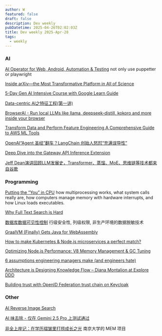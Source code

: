 ```yaml
---
author: W
featured: false
draft: false
description: Dev weekly
pubDatetime: 2025-04-26T02:02:03Z
title: Dev weekly 2025-Apr-28
tags:
  - weekly
---
```


### AI

[]()

[]()

[]()

[]()

[]()

[]()

[]()

[]()

[]()

[]()

[AI Operator for Web, Android, Automation & Testing](https://github.com/web-infra-dev/midscene) not only use puppetter or playwright

[Inside arXiv—the Most Transformative Platform in All of Science](https://www.wired.com/story/inside-arxiv-most-transformative-code-science/)

[5-Day Gen AI Intensive Course with Google Learn Guide](https://www.kaggle.com/learn-guide/5-day-genai?s=09)

[Data-centric AI之特征工程(第一讲)](https://aws.amazon.com/cn/blogs/china/feature-engineering-of-the-final-version-of-data-centric-ai-lecture-1/)

[BrowserAI - Run local LLMs like llama, deepseek-distill, kokoro and more inside your browser](https://github.com/Cloud-Code-AI/BrowserAI)

[]()

[]()

[Transform Data and Perform Feature Engineering A Comprehensive Guide to AWS ML Tools](https://dev.to/aws-builders/transform-data-and-perform-feature-engineering-a-comprehensive-guide-to-aws-ml-tools-188e)

[OpenAI“Agent 圣经”翻车？LangChain 创始人怒怼“充满误导性”](https://www.infoq.cn/article/LAbpDwt7j9sjI6JCcyC3)

[Deep Dive into the Gateway API Inference Extension ](https://www.cncf.io/blog/2025/04/21/deep-dive-into-the-gateway-api-inference-extension/)

[Jeff Dean演讲回顾LLM发展史，Transformer、蒸馏、MoE、思维链等技术都来自谷歌](https://www.jiqizhixin.com/articles/2025-04-18-4)

### Programming

[]()

[Putting the “You” in CPU](https://cpu.land/) how multiprocessing works, what system calls really are, how computers manage memory with hardware interrupts, and how Linux loads executables.

[Why Full Text Search is Hard](https://transactional.blog/blog/2023-why-full-text-search-is-hard)

[数据库数据可见性控制](https://docs.google.com/document/d/1-pdxwshvWstNw4m9ynywDoU5QPnTazZWETEP1PrxfUc/edit?usp=sharing) 行级安全性, 列级权限, 非生产环境的数据脱敏技术

[GraalVM (Finally) Gets Java for WebAssembly ](https://thenewstack.io/graalvm-finally-gets-java-for-webassembly/)

[How to make Kubernetes & Node.js microservices a perfect match?](https://blog.platformatic.dev/how-to-make-kubernetes-and-nodejs-microservices-a-perfect-match)

[Optimizing Node.js Performance: V8 Memory Management & GC Tuning](https://blog.platformatic.dev/optimizing-nodejs-performance-v8-memory-management-and-gc-tuning)

[6 assumptions engineering managers make (and engineers hate)](https://newsletter.manager.dev/p/6-assumptions-engineering-managers)

[Architecture is Designing Knowledge Flow – Diana Montalion at Explore DDD ](https://www.infoq.com/news/2025/04/designing-knowledge-flow/)

[Building trust with OpenID Federation trust chain on Keycloak](https://www.cncf.io/blog/2025/04/25/building-trust-with-openid-federation-trust-chain-on-keycloak/)

### Other

[]()

[AI Reverse Image Search](https://www.reversely.ai/)

[AI 味去除 - 仅在 Gemini 2.5 Pro 上测试通过 ](https://github.com/hylarucoder/ai-flavor-remover)

[非全上岸记：在学历褶皱里打捞成长之光](https://sspai.com/post/97924) 南京大学的 MEM 项目

[]()

[]()

[]()

[]()

[]()

[]()

[]()

[]()

[]()

[]()

[]()

[]()

[]()

[]()

[]()

[]()

[]()

[]()

[]()

[]()

[]()

[]()

[]()

[]()

[]()

[]()

[]()

[]()

[]()

[]()

[]()

[]()

[]()

[]()

[]()

[]()

[]()

[]()

[]()

[]()

[]()

[]()

[]()

[]()

[]()

[]()

[]()

[]()

[]()

[]()

[]()

[]()

[]()

[]()

[]()
